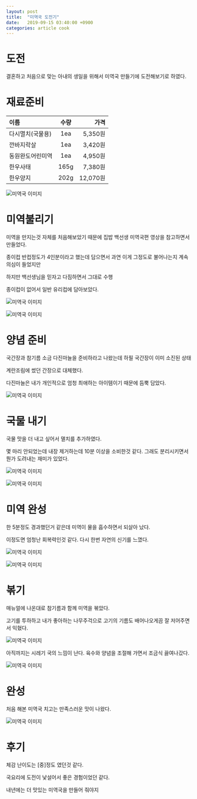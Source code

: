 ```yaml
---
layout: post
title:  "미역국 도전기"
date:   2019-09-15 03:40:00 +0900
categories: article cook
---
```


# 도전

결혼하고 처음으로 맞는 아내의 생일을 위해서 미역국 만들기에 도전해보기로 하였다.

# 재료준비

| 이름 | 수량 | 가격 |
|:--------|:--------:|--------:|
| 다시멸치(국물용) | 1ea | 5,350원 |
| 깐바지락살  | 1ea | 3,420원 |
| 동원완도어린미역  | 1ea | 4,950원 |
| 한우사태  | 165g | 7,380원 |
| 한우양지  |  202g | 12,070원 |

![미역국 이미지](https://s3.ap-northeast-2.amazonaws.com/laerdream.github.io/2019-09-15/0915_seaweedsoup_0.jpg)

# 미역불리기

미역을 만지는것 자체를 처음해보았기 때문에 집밥 백선생 미역국편 영상을 참고하면서 만들었다.

종이컵 반컵정도가 4인분이라고 했는데 담으면서 과연 이게 그정도로 불어나는지 계속 의심이 들었지만

하지만 백선생님을 믿자고 다짐하면서 그대로 수행

종이컵이 없어서 일반 유리컵에 담아보았다.

![미역국 이미지](https://s3.ap-northeast-2.amazonaws.com/laerdream.github.io/2019-09-15/0915_seaweedsoup_1.jpg)

![미역국 이미지](https://s3.ap-northeast-2.amazonaws.com/laerdream.github.io/2019-09-15/0915_seaweedsoup_2.jpg)

# 양념 준비

국간장과 참기름 소금 다진마늘을 준비하라고 나왔는데 하필 국간장이 이미 소진된 상태

계란조림에 썼던 간장으로 대체했다.

다진마늘은 내가 개인적으로 엄청 최애하는 아이템이기 때문에 듬뿍 담았다.

![미역국 이미지](https://s3.ap-northeast-2.amazonaws.com/laerdream.github.io/2019-09-15/0915_seaweedsoup_3.jpg)

# 국물 내기

국물 맛을 더 내고 싶어서 멸치를 추가하였다.

몇 마리 안되었는데 내장 제거하는데 10분 이상을 소비한것 같다. 그래도 분리시키면서 뭔가 도려내는 재미가 있었다.

![미역국 이미지](https://s3.ap-northeast-2.amazonaws.com/laerdream.github.io/2019-09-15/0915_seaweedsoup_5.jpg)

![미역국 이미지](https://s3.ap-northeast-2.amazonaws.com/laerdream.github.io/2019-09-15/0915_seaweedsoup_7.jpg)

# 미역 완성

한 5분정도 경과했던거 같은데 미역이 물을 흡수하면서 되살아 났다.

이정도면 엄청난 회복력인것 같다. 다시 한번 자연의 신기를 느꼈다.

![미역국 이미지](https://s3.ap-northeast-2.amazonaws.com/laerdream.github.io/2019-09-15/0915_seaweedsoup_4.jpg)

![미역국 이미지](https://s3.ap-northeast-2.amazonaws.com/laerdream.github.io/2019-09-15/0915_seaweedsoup_6.jpg)

# 볶기

매뉴얼에 나온대로 참기름과 함께 미역을 볶았다.

고기를 투하하고 내가 좋아하는 나무주걱으로 고기의 기름도 배어나오게끔 잘 저어주면서 익혔다.

![미역국 이미지](https://s3.ap-northeast-2.amazonaws.com/laerdream.github.io/2019-09-15/0915_seaweedsoup_8.jpg)

아직까지는 시레기 국의 느낌이 난다. 육수와 양념을 조절해 가면서 조금식 끓여나갔다.

![미역국 이미지](https://s3.ap-northeast-2.amazonaws.com/laerdream.github.io/2019-09-15/0915_seaweedsoup_9.jpg)

# 완성

처음 해본 미역국 치고는 만족스러운 맛이 나왔다.

![미역국 이미지](https://s3.ap-northeast-2.amazonaws.com/laerdream.github.io/2019-09-15/0915_seaweedsoup_10.jpg)

# 후기
체감 난이도는 [중]정도 였던것 같다.

국요리에 도전이 낯설어서 좋은 경험이었던 같다.

내년에는 더 맛있는 미역국을 만들어 줘야지